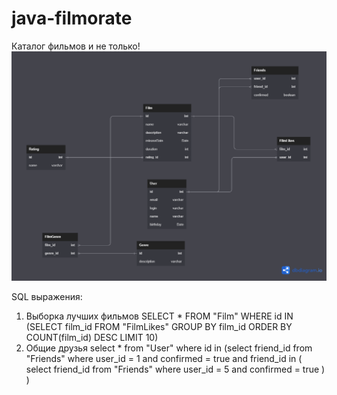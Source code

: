 # java-filmorate
Каталог фильмов и не только!
![ER диаграма](https://github.com/stgmakarov/java-filmorate/blob/main/ERDiagrams/Filmorate.png)

SQL выражения:
1. Выборка лучших фильмов 
SELECT * FROM "Film"
   WHERE id IN
   (SELECT film_id
   FROM "FilmLikes"
   GROUP BY film_id
   ORDER BY COUNT(film_id) DESC
   LIMIT 10)
2. Общие друзья
select * from "User" where id in
   (select friend_id from "Friends"
   where user_id = 1 and
   confirmed = true and
   friend_id in ( select friend_id from "Friends"
   where user_id = 5 and
   confirmed = true ) )
